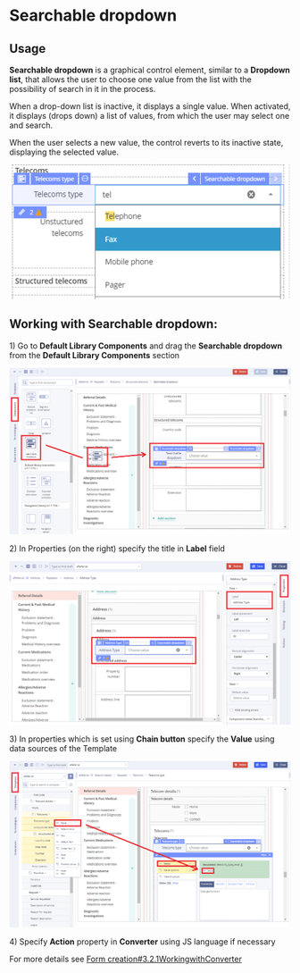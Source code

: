 # Searchable dropdown

## Usage <a id="Searchabledropdown-Usage"></a>

**Searchable dropdown** is a graphical control element, similar to a **Dropdown list**, that allows the user to choose one value from the list with the possibility of search in it in the process.

When a drop-down list is inactive, it displays a single value. When activated, it displays \(drops down\) a list of values, from which the user may select one and search.

When the user selects a new value, the control reverts to its inactive state, displaying the selected value.

![](../.gitbook/assets/34841127.png)

## Working with Searchable dropdown: <a id="Searchabledropdown-WorkingwithSearchabledropdown:"></a>

1\) Go to **Default Library Components** and drag the **Searchable dropdown** from the **Default Library Components** section

![](../.gitbook/assets/34841143.png)

2\) In Properties \(on the right\) specify the title in **Label** field

![](../.gitbook/assets/34841291.png)

3\) In properties which is set using **Chain button** specify the **Value** using data sources of the Template

![](../.gitbook/assets/34841257.png)

4\) Specify **Action** property in **Converter** using JS language if necessary

For more details see [Form creation\#3.2.1WorkingwithConverter](../ehr-forms-forms-in-detail/ehr-forms-form-creation.md#Formcreation-3.2.1WorkingwithConverter)

